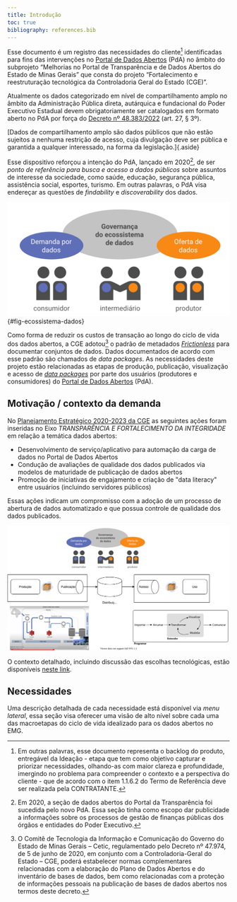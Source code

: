 ```yaml
---
title: Introdução
toc: true
bibliography: references.bib
---
```


Esse documento é um registro das necessidades do cliente[^1] identificadas para fins das intervenções no [Portal de Dados Abertos](https://www.dados.mg.gov.br) (PdA) no âmbito do subprojeto “Melhorias no Portal de Transparência e de Dados Abertos do Estado de Minas Gerais” que consta do projeto “Fortalecimento e reestruturação tecnológica da Controladoria Geral do Estado (CGE)”.

Atualmente os dados categorizado em nível de compartilhamento amplo no âmbito da Administração Pública direta, autárquica e fundacional do Poder Executivo Estadual devem obrigatoriamente ser catalogados em formato aberto no PdA por força do [Decreto nº 48.383/2022](legislacao.md#decreto-48383-de-18032022) (art. 27, § 3º).

[Dados de compartilhamento amplo são dados públicos que não estão sujeitos a nenhuma restrição de acesso, cuja divulgação deve ser pública e garantida a qualquer interessado, na forma da legislação.]{.aside}

Esse dispositivo reforçou a intenção do PdA, lançado em 2020[^2], de ser _ponto de referência para busca e acesso a dados públicos_ sobre assuntos de interesse da sociedade, como saúde, educação, segurança pública, assistência social, esportes, turismo. 
Em outras palavras, o PdA visa endereçar as questões de _findability_ e _discoverability_ dos dados.

[^2]: Em 2020, a seção de dados abertos do Portal da Transparência foi sucedida pelo novo PdA. Essa seção tinha como escopo dar publicidade a informações sobre os processos de gestão de finanças públicas dos órgãos e entidades do Poder Executivo. 

![Atores no ecossistema de dados abertos. Fonte: @okbr2021](static/20220503T210959.png){#fig-ecossistema-dados}

Como forma de reduzir os custos de transação ao longo do ciclo de vida dos dados abertos, a CGE adotou[^regulamentacao-adocao-padrao] o padrão de metadados [_Frictionless_](https://frictionlessdata.io/) para documentar conjuntos de dados. 
Dados documentados de acordo com esse padrão são chamados de _data packages_.
As necessidades deste projeto estão relacionadas as etapas de produção, publicação, visualização e acesso de [_data packages_](glossario.md#data-package) por parte dos usuários (produtores e consumidores) do [Portal de Dados Abertos](https://dados.mg.gov.br/) (PdA).

[^1]: Em outras palavras, esse documento representa o backlog do produto, entregável da Ideação - etapa que tem como objetivo capturar e priorizar necessidades, olhando-as com maior clareza e profundidade, imergindo no problema para compreender o contexto e a perspectiva do cliente - que de acordo com o item 1.1.6.2 do Termo de Referência deve ser realizada pela CONTRATANTE. 

[^regulamentacao-adocao-padrao]: O Comitê de Tecnologia da Informação e Comunicação do Governo do Estado de Minas Gerais – Cetic, regulamentado pelo Decreto nº 47.974, de 5 de junho de 2020, em conjunto com a Controladoria-Geral do Estado – CGE, poderá estabelecer normas complementares relacionadas com a elaboração do Plano de Dados Abertos e do inventário de bases de dados, bem como relacionadas com a proteção de informações pessoais na publicação de bases de dados abertos nos termos deste decreto.

## Motivação / contexto da demanda

No [Planejamento Estratégico 2020-2023 da CGE](https://cge.mg.gov.br/phocadownload/Planejamento%20Estratgico%202020-2023%20-%20final.pdf#page=30) as seguintes ações foram inseridas no Eixo _TRANSPARÊNCIA E FORTALECIMENTO DA INTEGRIDADE_ em relação a temática dados abertos:

- Desenvolvimento de serviço/aplicativo para automação da carga de dados no Portal de Dados Abertos
- Condução de avaliações de qualidade dos dados publicados via modelos de maturidade de publicação de dados abertos
- Promoção de iniciativas de engajamento e criação de "data literacy" entre usuários (incluindo servidores públicos)

Essas ações indicam um compromisso com a adoção de um processo de abertura de dados automatizado e que possua controle de qualidade dos dados publicados.

![](static/20220428T150210.drawio.svg)

O contexto detalhado, incluindo discussão das escolhas tecnológicas, estão disponíveis [neste link](motivacao-contexto.md).

## Necessidades

Uma descrição detalhada de cada necessidade está disponível via _menu lateral_, essa seção visa oferecer uma visão de alto nível sobre cada uma das macroetapas do ciclo de vida idealizado para os dados abertos no EMG.





